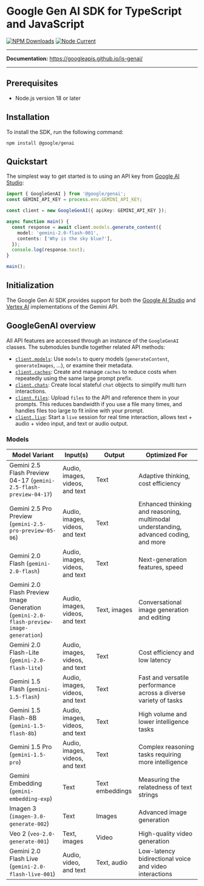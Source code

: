 # Google Gen AI SDK for TypeScript and JavaScript

[![NPM Downloads](https://img.shields.io/npm/dw/%40google%2Fgenai)](https://www.npmjs.com/package/@google/genai)
[![Node Current](https://img.shields.io/node/v/%40google%2Fgenai)](https://www.npmjs.com/package/@google/genai)

---

**Documentation:** https://googleapis.github.io/js-genai/

---

## Prerequisites

- Node.js version 18 or later

## Installation

To install the SDK, run the following command:

```shell
npm install @google/genai
```

## Quickstart

The simplest way to get started is to using an API key from
[Google AI Studio](https://aistudio.google.com/apikey):

```typescript
import { GoogleGenAI } from '@google/genai';
const GEMINI_API_KEY = process.env.GEMINI_API_KEY;

const client = new GoogleGenAI({ apiKey: GEMINI_API_KEY });

async function main() {
  const response = await client.models.generate_content({
    model: 'gemini-2.0-flash-001',
    contents: ['Why is the sky blue?'],
  });
  console.log(response.text);
}

main();
```

## Initialization

The Google Gen AI SDK provides support for both the
[Google AI Studio](https://ai.google.dev/gemini-api/docs) and
[Vertex AI](https://cloud.google.com/vertex-ai/generative-ai/docs/learn/overview)
implementations of the Gemini API.

## GoogleGenAI overview

All API features are accessed through an instance of the `GoogleGenAI` classes.
The submodules bundle together related API methods:

- [`client.models`](https://googleapis.github.io/js-genai/main/classes/models.Models.html):
  Use `models` to query models (`generateContent`, `generateImages`, ...), or
  examine their metadata.
- [`client.caches`](https://googleapis.github.io/js-genai/main/classes/caches.Caches.html):
  Create and manage `caches` to reduce costs when repeatedly using the same
  large prompt prefix.
- [`client.chats`](https://googleapis.github.io/js-genai/main/classes/chats.Chats.html):
  Create local stateful `chat` objects to simplify multi turn interactions.
- [`client.files`](https://googleapis.github.io/js-genai/main/classes/files.Files.html):
  Upload `files` to the API and reference them in your prompts.
  This reduces bandwidth if you use a file many times, and handles files too
  large to fit inline with your prompt.
- [`client.live`](https://googleapis.github.io/js-genai/main/classes/live.Live.html):
  Start a `live` session for real time interaction, allows text + audio + video
  input, and text or audio output.

### Models

| Model Variant                                                                           | Input(s)                        | Output          | Optimized For                                                                        |
| --------------------------------------------------------------------------------------- | ------------------------------- | --------------- | ------------------------------------------------------------------------------------ |
| Gemini 2.5 Flash Preview 04-17 (`gemini-2.5-flash-preview-04-17`)                       | Audio, images, videos, and text | Text            | Adaptive thinking, cost efficiency                                                   |
| Gemini 2.5 Pro Preview (`gemini-2.5-pro-preview-05-06`)                                 | Audio, images, videos, and text | Text            | Enhanced thinking and reasoning, multimodal understanding, advanced coding, and more |
| Gemini 2.0 Flash (`gemini-2.0-flash`)                                                   | Audio, images, videos, and text | Text            | Next-generation features, speed                                                      |
| Gemini 2.0 Flash Preview Image Generation (`gemini-2.0-flash-preview-image-generation`) | Audio, images, videos, and text | Text, images    | Conversational image generation and editing                                          |
| Gemini 2.0 Flash-Lite (`gemini-2.0-flash-lite`)                                         | Audio, images, videos, and text | Text            | Cost efficiency and low latency                                                      |
| Gemini 1.5 Flash (`gemini-1.5-flash`)                                                   | Audio, images, videos, and text | Text            | Fast and versatile performance across a diverse variety of tasks                     |
| Gemini 1.5 Flash-8B (`gemini-1.5-flash-8b`)                                             | Audio, images, videos, and text | Text            | High volume and lower intelligence tasks                                             |
| Gemini 1.5 Pro (`gemini-1.5-pro`)                                                       | Audio, images, videos, and text | Text            | Complex reasoning tasks requiring more intelligence                                  |
| Gemini Embedding (`gemini-embedding-exp`)                                               | Text                            | Text embeddings | Measuring the relatedness of text strings                                            |
| Imagen 3 (`imagen-3.0-generate-002`)                                                    | Text                            | Images          | Advanced image generation                                                            |
| Veo 2 (`veo-2.0-generate-001`)                                                          | Text, images                    | Video           | High-quality video generation                                                        |
| Gemini 2.0 Flash Live (`gemini-2.0-flash-live-001`)                                     | Audio, video, and text          | Text, audio     | Low-latency bidirectional voice and video interactions                               |
